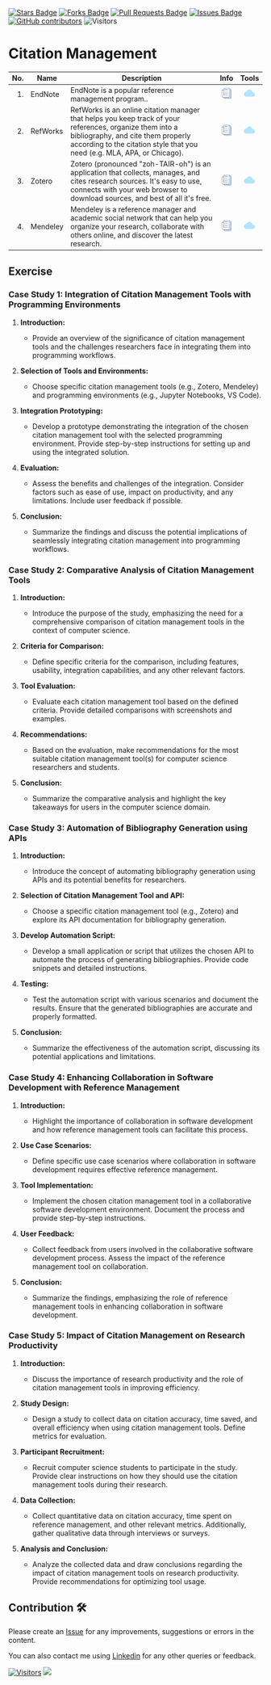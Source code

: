 <a href="https://github.com/drshahizan/SLR-FC/stargazers"><img src="https://img.shields.io/github/stars/drshahizan/SLR-FC" alt="Stars Badge"/></a>
<a href="https://github.com/drshahizan/SLR-FC/network/members"><img src="https://img.shields.io/github/forks/drshahizan/SLR-FC" alt="Forks Badge"/></a>
<a href="https://github.com/drshahizan/SLR-FC"><img src="https://img.shields.io/github/issues-pr/drshahizan/SLR-FC" alt="Pull Requests Badge"/></a>
<a href="https://github.com/drshahizan/SLR-FC/issues"><img src="https://img.shields.io/github/issues/drshahizan/SLR-FC" alt="Issues Badge"/></a>
<a href="https://github.com/drshahizan/SLR-FC/graphs/contributors"><img alt="GitHub contributors" src="https://img.shields.io/github/contributors/drshahizan/SLR-FC?color=2b9348"></a>
![Visitors](https://api.visitorbadge.io/api/visitors?path=https%3A%2F%2Fgithub.com%2Fdrshahizan%2FSLR-FC&labelColor=%23d9e3f0&countColor=%23697689&style=flat)

# Citation Management

| No.  | Name | Description | Info | Tools |
|------: | ------------------|-----|:--------:|:--------:|
| 1. | EndNote |EndNote is a popular reference management program.. |<a href="https://drshahizan.gitbook.io/ai-tools/ai-tools/citation-management/endnote" ><img src="../images/rfp.png" width="24px" height="24px" ></a> | <a href="https://endnote.com" ><img src="../images/download.gif" width="24px" height="24px" ></a> |
| 2. | RefWorks | RefWorks is an online citation manager that helps you keep track of your references, organize them into a bibliography, and cite them properly according to the citation style that you need (e.g. MLA, APA, or Chicago). |<a href="https://drshahizan.gitbook.io/ai-tools/ai-tools/citation-management/refworks" ><img src="../images/rfp.png" width="24px" height="24px" ></a> | <a href="https://refworks.proquest.com/" ><img src="../images/download.gif" width="24px" height="24px" ></a> |
| 3. | Zotero | Zotero (pronounced "zoh-TAIR-oh") is an application that collects, manages, and cites research sources. It's easy to use, connects with your web browser to download sources, and best of all it's free. |<a href="https://drshahizan.gitbook.io/ai-tools/ai-tools/citation-management/zotero" ><img src="../images/rfp.png" width="24px" height="24px" ></a> | <a href="https://www.zotero.org/" ><img src="../images/download.gif" width="24px" height="24px" ></a> |
| 4. | Mendeley | Mendeley is a reference manager and academic social network that can help you organize your research, collaborate with others online, and discover the latest research.  |<a href="https://drshahizan.gitbook.io/ai-tools/ai-tools/citation-management/mendeley" ><img src="../images/rfp.png" width="24px" height="24px" ></a> | <a href="https://www.mendeley.com/" ><img src="../images/download.gif" width="24px" height="24px" ></a> |

## Exercise

### Case Study 1: Integration of Citation Management Tools with Programming Environments

1. **Introduction:**
   - Provide an overview of the significance of citation management tools and the challenges researchers face in integrating them into programming workflows.

2. **Selection of Tools and Environments:**
   - Choose specific citation management tools (e.g., Zotero, Mendeley) and programming environments (e.g., Jupyter Notebooks, VS Code).

3. **Integration Prototyping:**
   - Develop a prototype demonstrating the integration of the chosen citation management tool with the selected programming environment. Provide step-by-step instructions for setting up and using the integrated solution.

4. **Evaluation:**
   - Assess the benefits and challenges of the integration. Consider factors such as ease of use, impact on productivity, and any limitations. Include user feedback if possible.

5. **Conclusion:**
   - Summarize the findings and discuss the potential implications of seamlessly integrating citation management into programming workflows.

### Case Study 2: Comparative Analysis of Citation Management Tools

1. **Introduction:**
   - Introduce the purpose of the study, emphasizing the need for a comprehensive comparison of citation management tools in the context of computer science.

2. **Criteria for Comparison:**
   - Define specific criteria for the comparison, including features, usability, integration capabilities, and any other relevant factors.

3. **Tool Evaluation:**
   - Evaluate each citation management tool based on the defined criteria. Provide detailed comparisons with screenshots and examples.

4. **Recommendations:**
   - Based on the evaluation, make recommendations for the most suitable citation management tool(s) for computer science researchers and students.

5. **Conclusion:**
   - Summarize the comparative analysis and highlight the key takeaways for users in the computer science domain.

### Case Study 3: Automation of Bibliography Generation using APIs

1. **Introduction:**
   - Introduce the concept of automating bibliography generation using APIs and its potential benefits for researchers.

2. **Selection of Citation Management Tool and API:**
   - Choose a specific citation management tool (e.g., Zotero) and explore its API documentation for bibliography generation.

3. **Develop Automation Script:**
   - Develop a small application or script that utilizes the chosen API to automate the process of generating bibliographies. Provide code snippets and detailed instructions.

4. **Testing:**
   - Test the automation script with various scenarios and document the results. Ensure that the generated bibliographies are accurate and properly formatted.

5. **Conclusion:**
   - Summarize the effectiveness of the automation script, discussing its potential applications and limitations.

### Case Study 4: Enhancing Collaboration in Software Development with Reference Management

1. **Introduction:**
   - Highlight the importance of collaboration in software development and how reference management tools can facilitate this process.

2. **Use Case Scenarios:**
   - Define specific use case scenarios where collaboration in software development requires effective reference management.

3. **Tool Implementation:**
   - Implement the chosen citation management tool in a collaborative software development environment. Document the process and provide step-by-step instructions.

4. **User Feedback:**
   - Collect feedback from users involved in the collaborative software development process. Assess the impact of the reference management tool on collaboration.

5. **Conclusion:**
   - Summarize the findings, emphasizing the role of reference management tools in enhancing collaboration in software development.

### Case Study 5: Impact of Citation Management on Research Productivity

1. **Introduction:**
   - Discuss the importance of research productivity and the role of citation management tools in improving efficiency.

2. **Study Design:**
   - Design a study to collect data on citation accuracy, time saved, and overall efficiency when using citation management tools. Define metrics for evaluation.

3. **Participant Recruitment:**
   - Recruit computer science students to participate in the study. Provide clear instructions on how they should use the citation management tools during their research.

4. **Data Collection:**
   - Collect quantitative data on citation accuracy, time spent on reference management, and other relevant metrics. Additionally, gather qualitative data through interviews or surveys.

5. **Analysis and Conclusion:**
   - Analyze the collected data and draw conclusions regarding the impact of citation management tools on research productivity. Provide recommendations for optimizing tool usage.

## Contribution 🛠️
Please create an [Issue](https://github.com/drshahizan/SLR-FC/issues) for any improvements, suggestions or errors in the content.

You can also contact me using [Linkedin](https://www.linkedin.com/in/drshahizan/) for any other queries or feedback.

[![Visitors](https://api.visitorbadge.io/api/visitors?path=https%3A%2F%2Fgithub.com%2Fdrshahizan&labelColor=%23697689&countColor=%23555555&style=plastic)](https://visitorbadge.io/status?path=https%3A%2F%2Fgithub.com%2Fdrshahizan)
![](https://hit.yhype.me/github/profile?user_id=81284918)
